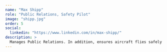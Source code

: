 ```yaml
---
name: "Max Shipp"
role: "Public Relations, Safety Pilot"
image: "shipp.jpg"
order: 5
social:
  linkedin: "https://www.linkedin.com/in/max-shipp/"
description: >
  Manages Public Relations. In addition, ensures aircraft flies safely during flight tests and competitions.
---
```


